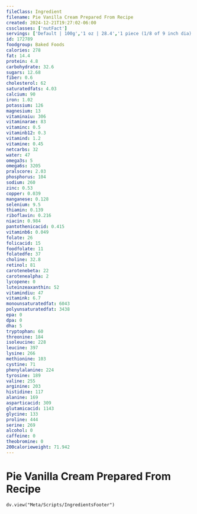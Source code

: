```yaml
---
fileClass: Ingredient
filename: Pie Vanilla Cream Prepared From Recipe
created: 2024-12-21T19:27:02-06:00
cssclasses: ['nutFact']
servings: ['Default | 100g','1 oz | 28.4','1 piece (1/8 of 9 inch dia) | 126']
id: 172789
foodgroup: Baked Foods
calories: 278
fat: 14.4
protein: 4.8
carbohydrate: 32.6
sugars: 12.68
fiber: 0.6
cholesterol: 62
saturatedfats: 4.03
calcium: 90
iron: 1.02
potassium: 126
magnesium: 13
vitaminaiu: 306
vitaminarae: 83
vitaminc: 0.5
vitaminb12: 0.3
vitamind: 1.2
vitamine: 0.45
netcarbs: 32
water: 47
omega3s: 5
omega6s: 3205
pralscore: 2.03
phosphorus: 104
sodium: 260
zinc: 0.53
copper: 0.039
manganese: 0.128
selenium: 9.5
thiamin: 0.139
riboflavin: 0.216
niacin: 0.984
pantothenicacid: 0.415
vitaminb6: 0.049
folate: 26
folicacid: 15
foodfolate: 11
folatedfe: 37
choline: 32.8
retinol: 81
carotenebeta: 22
carotenealpha: 2
lycopene: 0
luteinzeaxanthin: 52
vitamindiu: 47
vitamink: 6.7
monounsaturatedfat: 6043
polyunsaturatedfat: 3438
epa: 0
dpa: 0
dha: 5
tryptophan: 60
threonine: 184
isoleucine: 228
leucine: 397
lysine: 266
methionine: 103
cystine: 71
phenylalanine: 224
tyrosine: 189
valine: 255
arginine: 203
histidine: 117
alanine: 169
asparticacid: 309
glutamicacid: 1143
glycine: 133
proline: 444
serine: 269
alcohol: 0
caffeine: 0
theobromine: 0
200calorieweight: 71.942
---
```


# Pie Vanilla Cream Prepared From Recipe

```dataviewjs
dv.view("Meta/Scripts/IngredientsFooter")
```